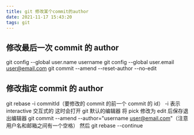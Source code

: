 ```yaml
---
title: git 修改某个commit的author
date: 2021-11-17 15:43:20
tags: git
---
```


## 修改最后一次 commit 的 author

git config --global user.name username
git config --global user.email user@email.com
git commit --amend --reset-author --no-edit

## 修改指定 commit 的 author

git rebase -i commitId（要修改的 commit 的前一个 commit 的 id）
-i 表示 interactive 交互式的
这时会打开 git 默认的编辑器
将 pick 修改为 edit 后保存退出编辑器
git commit --amend --author="username user@email.com"（注意用户名和邮箱之间有一个空格）
然后 git rebase --continue
